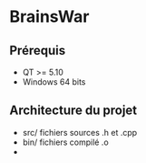 # BrainsWar

## Prérequis
* QT >= 5.10
* Windows 64 bits

## Architecture du projet
* src/ fichiers sources .h et .cpp
* bin/ fichiers compilé .o
* 
